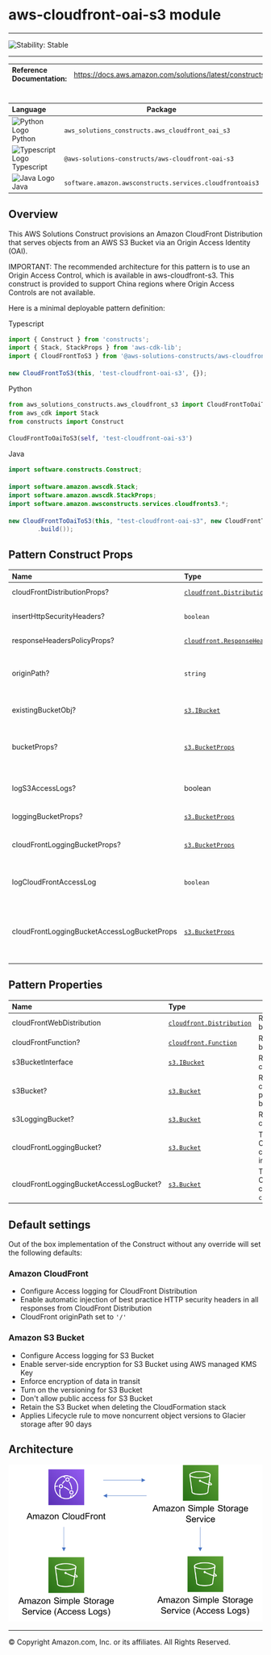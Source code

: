# aws-cloudfront-oai-s3 module
<!--BEGIN STABILITY BANNER-->

---

![Stability: Stable](https://img.shields.io/badge/cfn--resources-stable-success.svg?style=for-the-badge)

---
<!--END STABILITY BANNER-->

| **Reference Documentation**:| <span style="font-weight: normal">https://docs.aws.amazon.com/solutions/latest/constructs/</span>|
|:-------------|:-------------|
<div style="height:8px"></div>

| **Language**     | **Package**        |
|:-------------|-----------------|
|![Python Logo](https://docs.aws.amazon.com/cdk/api/latest/img/python32.png) Python|`aws_solutions_constructs.aws_cloudfront_oai_s3`|
|![Typescript Logo](https://docs.aws.amazon.com/cdk/api/latest/img/typescript32.png) Typescript|`@aws-solutions-constructs/aws-cloudfront-oai-s3`|
|![Java Logo](https://docs.aws.amazon.com/cdk/api/latest/img/java32.png) Java|`software.amazon.awsconstructs.services.cloudfrontoais3`|

## Overview
This AWS Solutions Construct provisions an Amazon CloudFront Distribution that serves objects from an AWS S3 Bucket via an Origin Access Identity (OAI).

IMPORTANT: The recommended architecture for this pattern is to use an Origin Access Control, which is available in aws-cloudfront-s3. This construct is provided to support China regions where Origin Access Controls are not available.

Here is a minimal deployable pattern definition:

Typescript
``` typescript
import { Construct } from 'constructs';
import { Stack, StackProps } from 'aws-cdk-lib';
import { CloudFrontToS3 } from '@aws-solutions-constructs/aws-cloudfront-s3';

new CloudFrontToS3(this, 'test-cloudfront-oai-s3', {});
```

Python
``` python
from aws_solutions_constructs.aws_cloudfront_s3 import CloudFrontToOaiToS3
from aws_cdk import Stack
from constructs import Construct

CloudFrontToOaiToS3(self, 'test-cloudfront-oai-s3')
```

Java
``` java
import software.constructs.Construct;

import software.amazon.awscdk.Stack;
import software.amazon.awscdk.StackProps;
import software.amazon.awsconstructs.services.cloudfronts3.*;

new CloudFrontToOaiToS3(this, "test-cloudfront-oai-s3", new CloudFrontToOaiToS3Props.Builder()
        .build());
```

## Pattern Construct Props

| **Name**     | **Type**        | **Description** |
|:-------------|:----------------|-----------------|
|cloudFrontDistributionProps?|[`cloudfront.DistributionProps`](https://docs.aws.amazon.com/cdk/api/v2/docs/aws-cdk-lib.aws_cloudfront.DistributionProps.html)|Optional user provided props to override the default props for CloudFront Distribution|
|insertHttpSecurityHeaders?|`boolean`|Optional user provided props to turn on/off the automatic injection of best practice HTTP security headers in all responses from CloudFront|
|responseHeadersPolicyProps?   | [`cloudfront.ResponseHeadersPolicyProps`](https://docs.aws.amazon.com/cdk/api/v2/docs/aws-cdk-lib.aws_cloudfront.ResponseHeadersPolicyProps.html) | Optional user provided configuration that cloudfront applies to all http responses.|
|originPath?|`string`|Optional user provided props to provide an[originPath](https://docs.aws.amazon.com/cdk/api/v2/docs/aws-cdk-lib.aws_cloudfront_origins.S3OriginProps.html#originpath) that CloudFront appends to the origin domain name when CloudFront requests content from the origin. The string should start with a `/`, for example: `/production`. Default value is `'/'`|
|existingBucketObj?|[`s3.IBucket`](https://docs.aws.amazon.com/cdk/api/v2/docs/aws-cdk-lib.aws_s3.IBucket.html)|Existing instance of S3 content bucket object or interface. If this is provided, then also providing bucketProps will cause an error. |
|bucketProps?|[`s3.BucketProps`](https://docs.aws.amazon.com/cdk/api/v2/docs/aws-cdk-lib.aws_s3.BucketProps.html)|Optional user provided props to override the default props for the S3 content bucket. Note - to log S3 access for this bucket to an existing S3 bucket, put the existing log bucket in bucketProps: `serverAccessLogsBucket`|
|logS3AccessLogs?| boolean|Whether to turn on Access Logging for the S3 bucket. Creates an S3 bucket with associated storage costs for the logs. Enabling Access Logging is a best practice. default - true|
|loggingBucketProps?|[`s3.BucketProps`](https://docs.aws.amazon.com/cdk/api/v2/docs/aws-cdk-lib.aws_s3.BucketProps.html)|Optional user provided props to override the default props for the S3 Logging Bucket.|
|cloudFrontLoggingBucketProps?|[`s3.BucketProps`](https://docs.aws.amazon.com/cdk/api/v2/docs/aws-cdk-lib.aws_s3.BucketProps.html)|Optional user provided props to override the default props for the CloudFront Logging Bucket. Note: to use an existing bucketto  hold CloudFront logs, pass the existing log bucket in |
|logCloudFrontAccessLog|`boolean`|Optional - Whether to maintain access logs for the CloudFront Logging bucket. Specifying false for this while providing info about the log bucket will cause an error. Default = true |
|cloudFrontLoggingBucketAccessLogBucketProps|[`s3.BucketProps`](https://docs.aws.amazon.com/cdk/api/v2/docs/aws-cdk-lib.aws_s3.BucketProps.html)|Optional user provided props to override the default props for the CloudFront Log Bucket Access Log bucket. Providing both this and `existingcloudFrontLoggingBucketAccessLogBucket` will cause an error. To provide an existing bucket to accept these logs, pass the existing bucket in `cloudFrontLoggingBucketProps::serverAccessLogBucket`|

## Pattern Properties

| **Name**     | **Type**        | **Description** |
|:-------------|:----------------|-----------------|
|cloudFrontWebDistribution|[`cloudfront.Distribution`](https://docs.aws.amazon.com/cdk/api/v2/docs/aws-cdk-lib.aws_cloudfront.Distribution.html)|Returns an instance of cloudfront.Distribution created by the construct.|
|cloudFrontFunction?|[`cloudfront.Function`](https://docs.aws.amazon.com/cdk/api/v2/docs/aws-cdk-lib.aws_cloudfront.Function.html)|Returns an instance of the Cloudfront function created by the construct.|
|s3BucketInterface|[`s3.IBucket`](https://docs.aws.amazon.com/cdk/api/v2/docs/aws-cdk-lib.aws_s3.IBucket.html)|Returns an instance of s3.IBucket created by the construct.|
|s3Bucket?|[`s3.Bucket`](https://docs.aws.amazon.com/cdk/api/v2/docs/aws-cdk-lib.aws_s3.Bucket.html)|Returns an instance of s3.Bucket created by the construct. IMPORTANT: If `existingBucketObj` was provided in Pattern Construct Props, this property will be `undefined`|
|s3LoggingBucket?|[`s3.Bucket`](https://docs.aws.amazon.com/cdk/api/v2/docs/aws-cdk-lib.aws_s3.Bucket.html)|Returns an instance of s3.Bucket created by the construct as the logging bucket for the primary bucket.|
|cloudFrontLoggingBucket?|[`s3.Bucket`](https://docs.aws.amazon.com/cdk/api/v2/docs/aws-cdk-lib.aws_s3.Bucket.html)|The S3 bucket created by the construct to hold CloudFront logs. Only populated if the construct creates the bucket (not if an existing bucket is passed in via DistributionProps)|
|cloudFrontLoggingBucketAccessLogBucket?|[`s3.Bucket`](https://docs.aws.amazon.com/cdk/api/v2/docs/aws-cdk-lib.aws_s3.Bucket.html)|The S3 bucket containing the S3 access logs for the CloudFront log bucket. Only populated if the construct creates the bucket (not if the bucket is passed in via `cloudFrontLoggingBucketProps::serverAccessLogBucket`|

## Default settings

Out of the box implementation of the Construct without any override will set the following defaults:

### Amazon CloudFront
* Configure Access logging for CloudFront Distribution
* Enable automatic injection of best practice HTTP security headers in all responses from CloudFront Distribution
* CloudFront originPath set to `'/'`

### Amazon S3 Bucket
* Configure Access logging for S3 Bucket
* Enable server-side encryption for S3 Bucket using AWS managed KMS Key
* Enforce encryption of data in transit
* Turn on the versioning for S3 Bucket
* Don't allow public access for S3 Bucket
* Retain the S3 Bucket when deleting the CloudFormation stack
* Applies Lifecycle rule to move noncurrent object versions to Glacier storage after 90 days

## Architecture
![Architecture Diagram](architecture.png)

***
&copy; Copyright Amazon.com, Inc. or its affiliates. All Rights Reserved.
